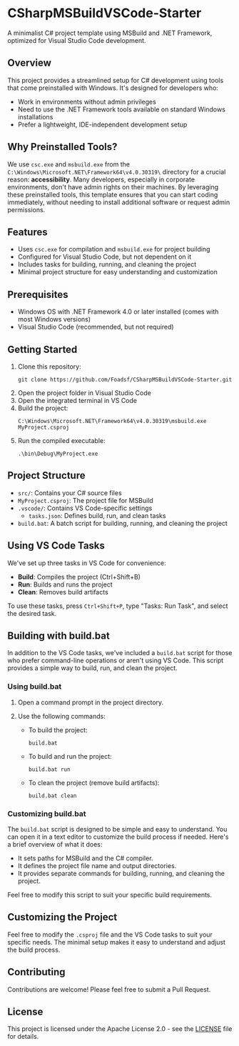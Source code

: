 # CSharpMSBuildVSCode-Starter

A minimalist C# project template using MSBuild and .NET Framework, optimized for Visual Studio Code development.

## Overview

This project provides a streamlined setup for C# development using tools that come preinstalled with Windows. It's designed for developers who:

- Work in environments without admin privileges
- Need to use the .NET Framework tools available on standard Windows installations
- Prefer a lightweight, IDE-independent development setup

## Why Preinstalled Tools?

We use `csc.exe` and `msbuild.exe` from the `C:\Windows\Microsoft.NET\Framework64\v4.0.30319\` directory for a crucial reason: **accessibility**. Many developers, especially in corporate environments, don't have admin rights on their machines. By leveraging these preinstalled tools, this template ensures that you can start coding immediately, without needing to install additional software or request admin permissions.

## Features

- Uses `csc.exe` for compilation and `msbuild.exe` for project building
- Configured for Visual Studio Code, but not dependent on it
- Includes tasks for building, running, and cleaning the project
- Minimal project structure for easy understanding and customization

## Prerequisites

- Windows OS with .NET Framework 4.0 or later installed (comes with most Windows versions)
- Visual Studio Code (recommended, but not required)

## Getting Started

1. Clone this repository:
   ```
   git clone https://github.com/Foadsf/CSharpMSBuildVSCode-Starter.git
   ```
2. Open the project folder in Visual Studio Code
3. Open the integrated terminal in VS Code
4. Build the project:
   ```
   C:\Windows\Microsoft.NET\Framework64\v4.0.30319\msbuild.exe MyProject.csproj
   ```
5. Run the compiled executable:
   ```
   .\bin\Debug\MyProject.exe
   ```

## Project Structure

- `src/`: Contains your C# source files
- `MyProject.csproj`: The project file for MSBuild
- `.vscode/`: Contains VS Code-specific settings
  - `tasks.json`: Defines build, run, and clean tasks
- `build.bat`: A batch script for building, running, and cleaning the project

## Using VS Code Tasks

We've set up three tasks in VS Code for convenience:

- **Build**: Compiles the project (Ctrl+Shift+B)
- **Run**: Builds and runs the project
- **Clean**: Removes build artifacts

To use these tasks, press `Ctrl+Shift+P`, type "Tasks: Run Task", and select the desired task.


## Building with build.bat

In addition to the VS Code tasks, we've included a `build.bat` script for those who prefer command-line operations or aren't using VS Code. This script provides a simple way to build, run, and clean the project.

### Using build.bat

1. Open a command prompt in the project directory.
2. Use the following commands:

   - To build the project:
     ```
     build.bat
     ```

   - To build and run the project:
     ```
     build.bat run
     ```

   - To clean the project (remove build artifacts):
     ```
     build.bat clean
     ```

### Customizing build.bat

The `build.bat` script is designed to be simple and easy to understand. You can open it in a text editor to customize the build process if needed. Here's a brief overview of what it does:

- It sets paths for MSBuild and the C# compiler.
- It defines the project file name and output directories.
- It provides separate commands for building, running, and cleaning the project.

Feel free to modify this script to suit your specific build requirements.

## Customizing the Project

Feel free to modify the `.csproj` file and the VS Code tasks to suit your specific needs. The minimal setup makes it easy to understand and adjust the build process.

## Contributing

Contributions are welcome! Please feel free to submit a Pull Request.

## License

This project is licensed under the Apache License 2.0 - see the [LICENSE](LICENSE) file for details.
